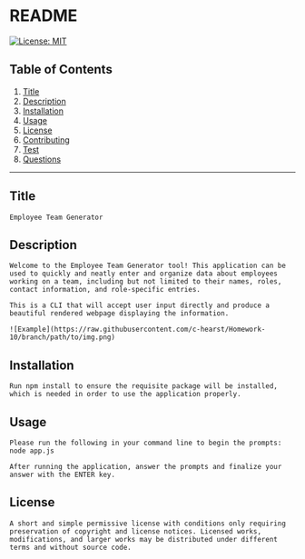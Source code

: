 # README
[![License: MIT](https://img.shields.io/badge/License-MIT-yellow.svg)](https://opensource.org/licenses/MIT)

## Table of Contents
1. [Title](#Title)
2. [Description](#Description)
3. [Installation](#Installation)
4. [Usage](#Usage)
5. [License](#License)
6. [Contributing](#Contributing)
7. [Test](#Test) 
8. [Questions](#Questions)

------ 
## Title
    Employee Team Generator

## Description 
    Welcome to the Employee Team Generator tool! This application can be used to quickly and neatly enter and organize data about employees working on a team, including but not limited to their names, roles, contact information, and role-specific entries.
    
    This is a CLI that will accept user input directly and produce a beautiful rendered webpage displaying the information.
    
    ![Example](https://raw.githubusercontent.com/c-hearst/Homework-10/branch/path/to/img.png)
    
## Installation
    Run npm install to ensure the requisite package will be installed, which is needed in order to use the application properly.

## Usage 
    Please run the following in your command line to begin the prompts: node app.js
    
    After running the application, answer the prompts and finalize your answer with the ENTER key.

## License 
    A short and simple permissive license with conditions only requiring preservation of copyright and license notices. Licensed works, modifications, and larger works may be distributed under different terms and without source code.

